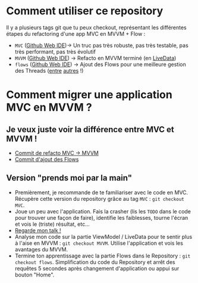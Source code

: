 # Comment utiliser ce repository
Il y a plusieurs tags git que tu peux checkout, représentant les différentes étapes du refactoring d'une app MVC en MVVM + Flow : 
 * `MVC` ([Github Web IDE](https://github.dev/NinoDLC/Talk_MVC_to_MVVM/commit/MVC))-> Un truc pas très robuste, pas très testable, pas très performant, pas très évolutif
 * `MVVM` ([Github Web IDE](https://github.dev/NinoDLC/Talk_MVC_to_MVVM/commit/MVVM)) -> Refacto en MVVM terminé (en [LiveData](https://medium.com/androiddevelopers/viewmodels-and-livedata-patterns-antipatterns-21efaef74a54))
 * `flows` ([Github Web IDE](https://github.dev/NinoDLC/Talk_MVC_to_MVVM/commit/flows)) -> Ajout des Flows pour une meilleure gestion des Threads ([entre](https://kotlinlang.org/docs/flow.html) [autres](https://developer.android.com/kotlin/flow) !)

# Comment migrer une application MVC en MVVM ? 
## Je veux juste voir la différence entre MVC et MVVM ! 
 * [Commit de refacto MVC -> MVVM](https://github.com/NinoDLC/Talk_MVC_to_MVVM/commit/MVVM_start)
 * [Commit d'ajout des Flows](https://github.com/NinoDLC/Talk_MVC_to_MVVM/commit/flows)
 
## Version "prends moi par la main"
 * Premièrement, je recommande de te familiariser avec le code en MVC. Récupère cette version du repository grâce au tag `MVC` : `git checkout MVC`. 
 * Joue un peu avec l'application. Fais la crasher (lis les `TODO` dans le code pour trouver une façon de faire), identifie les faiblesses, tourne l'écran et vois le (triste) résultat, etc...
 * [Regarde mon talk !](https://www.youtube.com/watch?v=FfSq1twWzT4) 
 * Analyse mon code sur la partie ViewModel / LiveData pour te sentir plus à l'aise en MVVM : `git checkout MVVM`. Utilise l'application et vois les avantages du MVVM. 
 * Termine ton apprentissage avec la partie Flows dans le Repository : `git checkout flows`. Simplification du code du Repository et arrêt des requêtes 5 secondes après changement d'application ou appui sur bouton "Home". 
